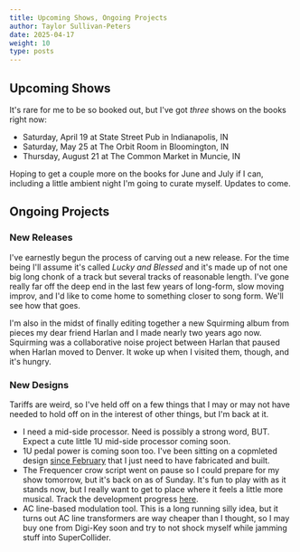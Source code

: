 ```yaml
---
title: Upcoming Shows, Ongoing Projects
author: Taylor Sullivan-Peters
date: 2025-04-17
weight: 10
type: posts
---
```


## Upcoming Shows

It's rare for me to be so booked out, but I've got *three* shows on the books right now: 
- Saturday, April 19 at State Street Pub in Indianapolis, IN
- Saturday, May 25 at The Orbit Room in Bloomington, IN
- Thursday, August 21 at The Common Market in Muncie, IN

Hoping to get a couple more on the books for June and July if I can, including a little ambient night I'm going to curate myself. Updates to come. 

## Ongoing Projects

### New Releases
I've earnestly begun the process of carving out a new release. For the time being I'll assume it's called *Lucky and Blessed* and it's made up of not one big long chonk of a track but several tracks of reasonable length. I've gone really far off the deep end in the last few years of long-form, slow moving improv, and I'd like to come home to something closer to song form. We'll see how that goes. 

I'm also in the midst of finally editing together a new Squirming album from pieces my dear friend Harlan and I made nearly two years ago now. Squirming was a collaborative noise project between Harlan that paused when Harlan moved to Denver. It woke up when I visited them, though, and it's hungry. 

### New Designs
Tariffs are weird, so I've held off on a few things that I may or may not have needed to hold off on in the interest of other things, but I'm back at it. 

- I need a mid-side processor. Need is possibly a strong word, BUT. Expect a cute little 1U mid-side processor coming soon. 
- 1U pedal power is coming soon too. I've been sitting on a copmleted design [since February](https://eyewool.international/posts/2025-02-06/) that I just need to have fabricated and built. 
- The Frequencer crow script went on pause so I could prepare for my show tomorrow, but it's back on as of Sunday. It's fun to play with as it stands now, but I really want to get to place where it feels a little more musical. Track the development progress [here](https://github.com/peterstaylor/Frequencer). 
- AC line-based modulation tool. This is a long running silly idea, but it turns out AC line transformers are way cheaper than I thought, so I may buy one from Digi-Key soon and try to not shock myself while jamming stuff into SuperCollider. 